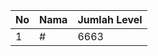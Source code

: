 | No | Nama            | Jumlah Level |
|----|-----------------|--------------|
| 1  | #    |    6663        |

